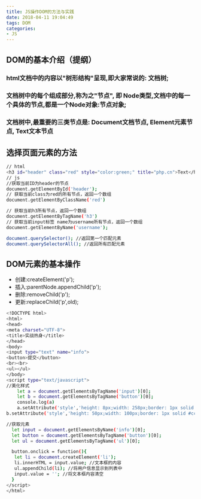 ```yaml
---
title: JS操作DOM的方法与实践
date: 2018-04-11 19:04:49
tags: DOM 
categories: 
- JS
---
```

## DOM的基本介绍（提纲）
###  html文档中的内容以"树形结构"呈现,即大家常说的: 文档树;
###  文档树中的每个组成部分,称为之"节点", 即 Node类型,文档中的每一个具体的节点,都是一个Node对象:节点对象;
###  文档树中,最重要的三类节点是: Document文档节点, Element元素节点, Text文本节点

## 选择页面元素的方法
``` bash 
// html
<h3 id="header" class="red" style="color:green;" title="php.cn">Text</h3>
// js
//获取当前ID为header的节点
document.getElementById('header');
// 获取当前class为red的所有节点，返回一个数组
document.getElementByClassName('red')

// 获取当前h3所有节点，返回一个数组
document.getElementByTagName('h3')
// 获取当前input标签 name为username所有节点，返回一个数组
document.getElementByName('username');

document.querySelector(); //返回第一个匹配元素
document.querySelectorAll(); //返回所有匹配元素

```
## DOM元素的基本操作
* 创建:createElement('p');
* 插入:parentNode.appendChild('p');
* 删除:removeChild('p');
* 更新:replaceChild('p',old);

``` bash 
<!DOCTYPE html>
<html>
<head>
<meta charset="UTF-8">
<title>实战热身</title>
</head>
<body>
<input type="text" name="info">
<button>提交</button>
<br><br>
<ul></ul>
</body>
<script type="text/javascript">
//美化样式
    let a = document.getElementsByTagName('input')[0];
    let b = document.getElementsByTagName('button')[0];
    console.log(a)
    a.setAttribute('style','height: 8px;width: 258px;border: 1px solid #ccc;margin-top: 6px;font-size: 16px;padding: 20px;float: left;');
b.setAttribute('style','height: 50px;width: 100px;border: 1px solid #ccc;margin-top: 6px;font-size: 20px;background: #FF6A00;color: white;border: none;float: left;');

//获取元素
  let input = document.getElementsByName('info')[0];
  let button = document.getElementsByTagName('button')[0];
  let ul = document.getElementsByTagName('ul')[0];

  button.onclick = function(){
   let li = document.createElement('li');
   li.innerHTML = input.value; //文本框的内容
   ul.appendChild(li); //将用户信息显示到列表中
   input.value = ''; //将文本框内容清空
  }
</script>
</html>
```
